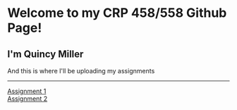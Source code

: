 # Welcome to my CRP 458/558 Github Page!
## I'm Quincy Miller
<p> And this is where I'll be uploading my assignments </p>
<hr>
<body>
  <a href="https://qmille.github.io/CRP-458/Assignment_1/index.html">Assignment 1</a>
  <br>
  <a href="https://qmille.github.io/CRP-458/Assignment 2/Q_index.html">Assignment 2</a>
  </body>

